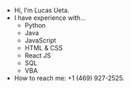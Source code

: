 - Hi, I’m Lucas Ueta.
- I have experience with...
  - Python
  - Java
  - JavaScript
  - HTML & CSS
  - React JS
  - SQL
  - VBA 
- How to reach me: +1 (469) 927-2525.

<!---
tadahiroueta/tadahiroueta is a ✨ special ✨ repository because its `README.md` (this file) appears on your GitHub profile.
You can click the Preview link to take a look at your changes.
--->
